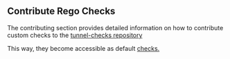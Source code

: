 ## Contribute Rego Checks

The contributing section provides detailed information on how to contribute custom checks to the [tunnel-checks repository](../../../../community/contribute/checks/overview.md/)

This way, they become accessible as default [checks.](https://github.com/khulnasoft/tunnel-checks)